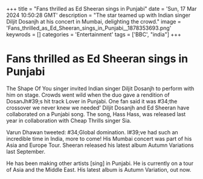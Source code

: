 +++
title = "Fans thrilled as Ed Sheeran sings in Punjabi"
date = 'Sun, 17 Mar 2024 10:50:28 GMT'
description = "The star teamed up with Indian singer Diljit Dosanjh at his concert in Mumbai, delighting the crowd."
image = 'Fans_thrilled_as_Ed_Sheeran_sings_in_Punjabi__1878353693.png'
keywrods =  []
categories = 'Entertainment'
tags = ['BBC', "india"]
+++

# Fans thrilled as Ed Sheeran sings in Punjabi

The Shape Of You singer invited Indian singer Diljit Dosanjh to perform with him on stage.
Crowds went wild when the duo gave a rendition of DosanJh<bb>#39;s hit track Lover in Punjabi.
One fan said it was <bb>#34;the crossover we never knew we needed' Diljit Dosanjh and Ed Sheeran have collaborated on a Punjabi song.
The song, Hass Hass, was released last year in collaboration with Cheap Thrills singer Sia.

Varun Dhawan tweeted: <bb>#34;Global domination.
I<bb>#39;ve had such an incredible time in India, more to come!
His Mumbai concert was part of his Asia and Europe Tour.
Sheeran released his latest album Autumn Variations last September.

He has been making other artists [sing] in Punjabi.
He is currently on a tour of Asia and the Middle East.
His latest album is Autumn Variation, out now.


